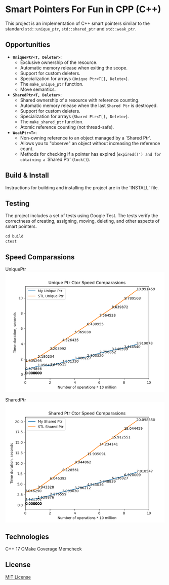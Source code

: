 # Smart Pointers For Fun in CPP (C++)

This project is an implementation of C++ smart pointers similar to the standard `std::unique_ptr`, `std::shared_ptr` and `std::weak_ptr`.

## Opportunities

*   **`UniquePtr<T, Deleter>`**:
    * Exclusive ownership of the resource.
    * Automatic memory release when exiting the scope.
    * Support for custom deleters.
    * Specialization for arrays (`Unique Ptr<T[], Delete>`).
    * The `make_unique_ptr` function.
    * Move semantics.
*   **`SharedPtr<T, Deleter>`**:
    * Shared ownership of a resource with reference counting.
    * Automatic memory release when the last `Shared Ptr` is destroyed.
    * Support for custom deleters.
    * Specialization for arrays (`Shared Ptr<T[], Delete>`).
    * The `make_shared_ptr` function.
    * Atomic reference counting (not thread-safe).
*   **`WeakPtr<T>`**:
    * Non-owning reference to an object managed by a `Shared Ptr'.
    * Allows you to "observe" an object without increasing the reference count.
    * Methods for checking if a pointer has expired (`expired()') and for obtaining a `Shared Ptr' (`lock()`).

## Build & Install

Instructions for building and installing the project are in the 'INSTALL` file.

## Testing
The project includes a set of tests using Google Test. The tests verify the correctness of creating, assigning, moving, deleting, and other aspects of smart pointers.

```
cd build
ctest
```

## Speed Comparasions

UniquePtr
![alt text](UniquePtrCtorComparasionSpeed.png)

SharedPtr
![alt text](SharedPtrCtorComparasionSpeed.png)

## Technologies
C++ 17
CMake
Coverage
Memcheck

## License
[MIT License](LICENSE)
